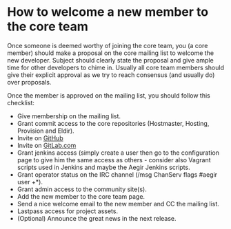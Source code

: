 How to welcome a new member to the core team
============================================

Once someone is deemed worthy of joining the core team, you (a core member) should make a proposal on the core mailing list to welcome the new developer. Subject should clearly state the proposal and give ample time for other developers to chime in. Usually all core team members should give their explicit approval as we try to reach consensus (and usually do) over proposals.

Once the member is approved on the mailing list, you should follow this checklist:

* Give membership on the mailing list.
* Grant commit access to the core repositories (Hostmaster, Hosting, Provision and Eldir).
* Invite on [GitHub](https://github.com/orgs/aegir-project/people)
* Invite on [GitLab.com](https://gitlab.com/groups/aegir/group_members)
* Grant jenkins access (simply create a user then go to the configuration page to give him the same access as others - consider also Vagrant scripts used in Jenkins and maybe the Aegir Jenkins scripts.
* Grant operator status on the IRC channel (/msg ChanServ flags #aegir user +\*).
* Grant admin access to the community site(s).
* Add the new member to the core team page.
* Send a nice welcome email to the new member and CC the mailing list.
* Lastpass access for project assets.
* (Optional) Announce the great news in the next release.

